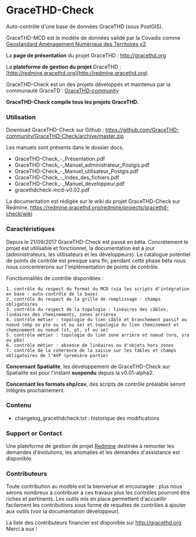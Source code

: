 # GraceTHD-Check
Auto-contrôle d'une base de données GraceTHD (sous PostGIS).

GraceTHD-MCD est le modèle de données validé par la Covadis comme [Geostandard Aménagement Numérique des Territoires v2](http://www.geoinformations.developpement-durable.gouv.fr/standard-covadis-amenagement-numerique-des-a3300.html). 

La **page de présentation** du projet GraceTHD : http://gracethd.org

La **plateforme de gestion du projet** GraceTHD : [http://redmine.gracethd.org](http://redmine.gracethd.org)

GraceTHD-Check est un des projets développés et maintenus par la communauté GraceTD : [GraceTHD-community](https://github.com/GraceTHD-community)

**GraceTHD-Check compile tous les projets GraceTHD.** 

### Utilisation

Download GraceTHD-Check sur Github : 
https://github.com/GraceTHD-community/GraceTHD-Check/archive/master.zip

Les manuels sont présents dans le dossier docs. 
* GraceTHD-Check_-_Présentation.pdf
* GraceTHD-Check_-_Manuel_administrateur_Postgis.pdf
* GraceTHD-Check_-_Manuel_utilisateur_Postgis.pdf
* GraceTHD-Check_-_Index_des_fichiers.pdf
* GraceTHD-Check_-_Manuel_développeur.pdf
* gracethdcheck-mcd-v0.02.pdf

La documentation est rédigée sur le wiki du projet GraceTHD-Check sur Redmine. 
https://redmine.gracethd.org/redmine/projects/gracethd-check/wiki

### Caractéristiques

Depuis le 21/09/2017 GraceTHD-Check est passé en bêta. Concrètement le projet est utilisable et fonctionnel, la documentation est à jour (administrateurs, les utilisateurs et les développeurs). Le catalogue potentiel de points de contrôle est presque sans fin, pendant cette phase bêta nous nous concentrerons sur l'implémentation de points de contrôle. 

Fonctionnalités de contrôle disponibles :

    1. contrôle du respect du format du MCD (via les scripts d'intégration en base : auto-contrôle de la base)
    2. contrôle du respect de la grille de remplissage : champs obligatoires
    3. contrôle du respect de la topologie : linéaires des câbles, linéaires des cheminements, zones arrières
    4. contrôle métier : topologie du lien câble et branchement passif ou noeud (ebp ou pto ou st ou se) et topologie du lien cheminement et cheminement ou noeud (st, pt, sf ou se)
    5. contrôle métier : topologie du lien zone arrière et noeud (nro, sro ou pbo)
    6. contrôle métier : absence de linéaires ou d'objets hors zones
    7. contrôle de la cohérence de la saisie sur les tables et champs obligatoires de l'AVP (première partie)

**Concernant Spatialite**, les développement de GraceTHD-Check sur Spatialite est pour l'instant **suspendu** depuis la v0.01-alpha2. 

**Concernant les formats shp/csv**, des scripts de contrôle préalable seront intégrés prochainement. 

### Contenu
* changelog_gracethdcheck.txt : historique des modifications

### Support or Contact
Une plateforme de gestion de projet [Redmine](http://redmine.gracethd.org) destinée à remonter les demandes d'évolutions, les anomalies et les demandes d'assistance est disponible. 

### Contributeurs

Toute contribution au modèle est la bienvenue et encouragée : plus nous serons nombreux à contribuer à ces travaux plus les contrôles pourront être riches et pertinents. 
Les outils mis en place permettent d'accueillir facilement les contributions sous forme de requêtes de contrôles à ajouter aux outils (voir la documentation développeur).

La liste des contributeurs financier est disponible sur http://gracethd.org
Merci à eux !
